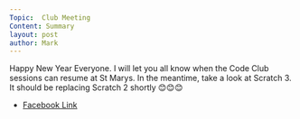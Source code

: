 ```yaml
---
Topic:  Club Meeting
Content: Summary
layout: post
author: Mark
---
```

Happy New Year Everyone. I will let you all know when the Code Club sessions can resume at St Marys. In the meantime, take a look at Scratch 3. It should be replacing Scratch 2 shortly 😊😊😊



* [Facebook Link](https://www.facebook.com/1481985248595237/posts/1853574981436260/)


